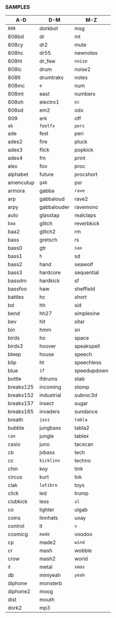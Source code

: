 ### SAMPLES
|**A-D**   |**D-M**   |**M-Z**   |
|-------------|-------------|-------------|
| `808`         | dorkbot     | msg         |
| 808bd       | dr          | mt          |
| 808cy       | dr2         | mute        |
| 808hc       | dr55        | newnotes    |
| 808ht       | dr_few      | `noise`       |
| 808lc       | drum        | noise2      |
| 808lt       | drumtraks   | notes       |
| 808mc       | `e`           | num         |
| 808mt       | east        | numbers     |
| 808oh       | electro1    | `oc`          |
| 808sd       | em2         | odx         |
| 909         | erk         | off         |
| `ab`          | `feelfx`      | `perc`        |
| ade         | fest        | peri        |
| ades2       | fire        | pluck       |
| ades3       | flick       | popkick     |
| ades4       | fm          | print       |
| alex        | foo         | proc        |
| alphabet    | future      | procshort   |
| amencutup   | `gab`         | psr         |
| armora      | gabba       | `rave`        |
| arp         | gabbaloud   | rave2       |
| arpy        | gabbalouder | ravemono    |
| auto        | glasstap    | realclaps   |
| `baa`         | glitch      | reverbkick  |
| baa2        | glitch2     | rm          |
| bass        | gretsch     | rs          |
| bass0       | gtr         | `sax`         |
| bass1       | `h`           | sd          |
| bass2       | hand        | seawolf     |
| bass3       | hardcore    | sequential  |
| bassdm      | hardkick    | sf          |
| bassfoo     | haw         | sheffield   |
| battles     | hc          | short       |
| bd          | hh          | sid         |
| bend        | hh27        | simplesine  |
| bev         | hit         | sitar       |
| bin         | hmm         | sn          |
| birds       | ho          | space       |
| birds3      | hoover      | speakspell  |
| bleep       | house       | speech      |
| blip        | ht          | speechless  |
| blue        | `if`          | speedupdown |
| bottle      | ifdrums     | stab        |
| breaks125   | incoming    | stomp       |
| breaks152   | industrial  | subroc3d    |
| breaks157   | insect      | sugar       |
| breaks165   | invaders    | sundance    |
| breath      | `jazz`        | `tabla`       |
| bubble      | jungbass    | tabla2      |
| `can`         | jungle      | tablex      |
| casio       | juno        | tacscan     |
| cb          | jvbass      | tech        |
| cc          | `kicklinn`    | techno      |
| chin        | koy         | tink        |
| circus      | kurt        | tok         |
| clak        | `latibro`     | toys        |
| click       | led         | trump       |
| clubkick    | less        | `ul`          |
| co          | lighter     | ulgab       |
| coins       | linnhats    | uxay        |
| control     | lt          | `v`           |
| cosmicg     | `made`        | voodoo      |
| cp          | made2       | `wind`        |
| cr          | mash        | wobble      |
| crow        | mash2       | world       |
| `d`           | metal       | `xmas`        |
| db          | miniyeah    | `yeah`        |
| diphone     | monsterb    |             |
| diphone2    | moog        |             |
| dist        | mouth       |             |
| dork2       | mp3         |             |
